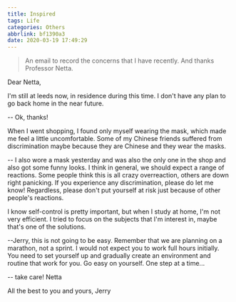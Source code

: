 ```yaml
---
title: Inspired
tags: Life
categories: Others
abbrlink: bf1390a3
date: 2020-03-19 17:49:29
---
```

> An email to record the concerns that I have recently. And thanks Professor Netta.
<!-- more -->
Dear Netta,

I'm still at leeds now,  in residence during this time. I don't have any plan to go back home in the near future.


-- Ok, thanks!

When I went shopping, I found only myself wearing the mask, which made me feel a little uncomfortable. Some of my Chinese friends suffered from discrimination maybe because they are Chinese and they wear the masks.

-- I also wore a mask yesterday and was also the only one in the shop and also got some funny looks. I think in general, we should expect a range of reactions. Some people think this is all crazy overreaction, others are down right panicking. If you experience any discrimination, please do let me know! Regardless, please don't put yourself at risk just because of other people's reactions.

I know self-control is pretty important, but when I study at home, I'm not very efficient. I tried to focus on the subjects that I'm interest in, maybe that's one of the solutions.

--Jerry, this is not going to be easy. Remember that we are planning on a marathon, not a sprint. I would not expect you to work full hours initially. You need to set yourself up and gradually create an environment and routine that work for you. Go easy on yourself. One step at a time...

-- take care! Netta

All the best to you and yours,
Jerry
